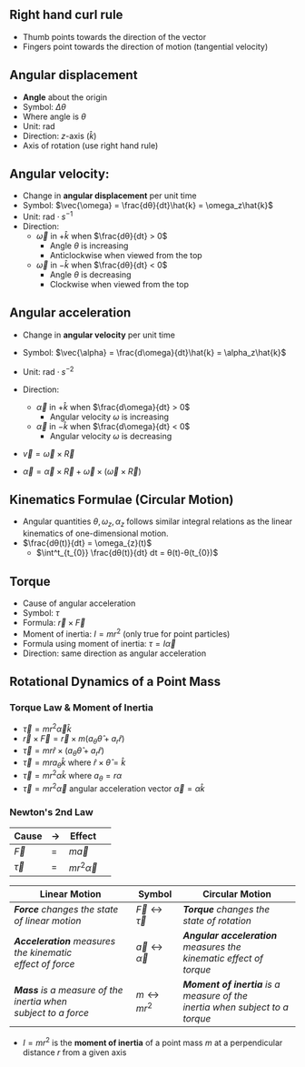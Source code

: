 ## Right hand curl rule
- Thumb points towards the direction of the vector
- Fingers point towards the direction of motion (tangential velocity)
## Angular displacement
- **Angle** about the origin
- Symbol: $\Delta θ$
- Where angle is $θ$
- Unit: $\text{rad}$
- Direction: $z$-axis ($\hat{k}$)
- Axis of rotation (use right hand rule)
## Angular velocity:
- Change in **angular displacement** per unit time
- Symbol: $\vec{\omega} = \frac{dθ}{dt}\hat{k} = \omega_z\hat{k}$
- Unit: $\text{rad} \cdot s^{-1}$
- Direction:
	- $\vec{\omega}$ in $+\hat{k}$ when $\frac{dθ}{dt} > 0$
		- Angle $θ$ is increasing
		- Anticlockwise when viewed from the top
	- $\vec{\omega}$ in $-\hat{k}$ when $\frac{dθ}{dt} < 0$
		- Angle $θ$ is decreasing
		- Clockwise when viewed from the top
## Angular acceleration
- Change in **angular velocity** per unit time
- Symbol: $\vec{\alpha} = \frac{d\omega}{dt}\hat{k} = \alpha_z\hat{k}$
- Unit: $\text{rad} \cdot s^{-2}$
- Direction:
	- $\vec{\alpha}$ in $+\hat{k}$ when $\frac{d\omega}{dt} > 0$
		- Angular velocity $\omega$ is increasing
	- $\vec{\alpha}$ in $-\hat{k}$ when $\frac{d\omega}{dt} < 0$
		- Angular velocity $\omega$ is decreasing

- $\vec{v}=\vec{\omega}\times \vec{R}$
- $\vec{\alpha}=\vec{\alpha}\times \vec{R}+\vec{\omega}\times(\vec{\omega}\times \vec{R})$
## Kinematics Formulae (Circular Motion)
- Angular quantities $θ, \omega_{z}, \alpha_{z}$ follows similar integral relations as the linear kinematics of one-dimensional motion.
- $\frac{dθ(t)}{dt} = \omega_{z}(t)$
	- $\int^t_{t_{0}} \frac{dθ(t)}{dt} dt = θ(t)-θ(t_{0})$
## Torque
- Cause of angular acceleration
- Symbol: $\tau$
- Formula: $\vec{r} \times \vec{F}$
- Moment of inertia: $I = mr^2$ (only true for point particles)
- Formula using moment of inertia: $\tau = I\vec{\alpha}$
- Direction: same direction as angular acceleration
## Rotational Dynamics of a Point Mass
### Torque Law & Moment of Inertia
- $\vec{\tau} = mr^2\vec{\alpha}\hat{k}$
- $\vec{r}\times \vec{F} = \vec{r} \times m(a_{θ}\hat{θ}+a_{r}\hat{r})$
- $\vec{\tau}=mr\hat{r} \times (a_{θ}\hat{θ}+a_{r}\hat{r})$
- $\vec{\tau}=mra_{θ}\hat{k} \text{ where } \hat{r} \times \hat{θ} = \hat{k}$
- $\vec{\tau}=mr^2\alpha \hat{k} \text{ where } a_{θ} = r \alpha$
- $\vec{\tau}= mr^2 \vec{\alpha} \text{ angular acceleration vector } \vec{\alpha} = \alpha \hat{k}$

### Newton's 2nd Law
| Cause        | $\rightarrow$ | Effect             |     |
| ------------ | ------------- | ------------------ | --- |
| $\vec{F}$    | =             | $m\vec{a}$         |     |
| $\vec{\tau}$ | =             | $mr^2\vec{\alpha}$ |     |

| Linear Motion                                                     | Symbol                                 | Circular Motion                                                                 |
| ----------------------------------------------------------------- | -------------------------------------- | ------------------------------------------------------------------------------- |
| _**Force** changes the state of linear motion_                    | $\vec{F} \leftrightarrow \vec{\tau}$   | _**Torque** changes the state of rotation_                                      |
| _**Acceleration** measures the kinematic<br>effect of force_      | $\vec{a} \leftrightarrow \vec{\alpha}$ | _**Angular acceleration** measures the<br>kinematic effect of torque_           |
| _**Mass** is a measure of the inertia when<br>subject to a force_ | $m \leftrightarrow mr^2$               | _**Moment of inertia** is a measure of the<br>inertia when subject to a torque_ |
  
- $I = mr^2$ is the **moment of inertia** of a point mass $m$ at a perpendicular distance $r$ from a given axis